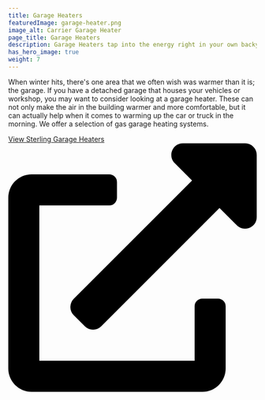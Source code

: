 ```yaml
---
title: Garage Heaters
featuredImage: garage-heater.png
image_alt: Carrier Garage Heater
page_title: Garage Heaters
description: Garage Heaters tap into the energy right in your own backyard. Explore our garage heaters to find yours.
has_hero_image: true
weight: 7
---
```


When winter hits, there's one area that we often wish was warmer than it is; the garage. If you have a detached garage that houses your vehicles or workshop, you may want to consider looking at a garage heater. These can not only make the air in the building warmer and more comfortable, but it can actually help when it comes to warming up the car or truck in the morning. We offer a selection of gas garage heating systems.

<a href="https://www.sterlinghvac.com/gas-fired-unit-heaters" class="btn btn-primary btn-external" target="_blank" rel="noopener noreferrer">View Sterling Garage Heaters<svg xmlns="http://www.w3.org/2000/svg" viewBox="0 0 512 512"><path d="M432,320H400a16,16,0,0,0-16,16V448H64V128H208a16,16,0,0,0,16-16V80a16,16,0,0,0-16-16H48A48,48,0,0,0,0,112V464a48,48,0,0,0,48,48H400a48,48,0,0,0,48-48V336A16,16,0,0,0,432,320ZM488,0h-128c-21.37,0-32.05,25.91-17,41l35.73,35.73L135,320.37a24,24,0,0,0,0,34L157.67,377a24,24,0,0,0,34,0L435.28,133.32,471,169c15,15,41,4.5,41-17V24A24,24,0,0,0,488,0Z"/></svg></a>
